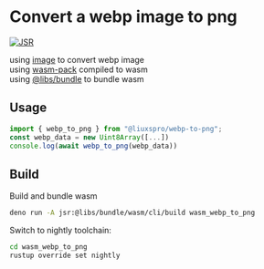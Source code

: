 # Convert a webp image to png

[![JSR](https://jsr.io/badges/@liuxspro/webp-to-png)](https://jsr.io/badges/@liuxspro/webp-to-png)

using [image](https://github.com/image-rs/image) to convert webp image  
using [wasm-pack](https://rustwasm.github.io/wasm-pack/) compiled to wasm  
using [@libs/bundle](https://jsr.io/@libs/bundle) to bundle wasm  

## Usage

```ts
import { webp_to_png } from "@liuxspro/webp-to-png";
const webp_data = new Uint8Array([...])
console.log(await webp_to_png(webp_data))
```

## Build

Build and bundle wasm

```bash
deno run -A jsr:@libs/bundle/wasm/cli/build wasm_webp_to_png
```

Switch to nightly toolchain:

```bash
cd wasm_webp_to_png
rustup override set nightly
```
